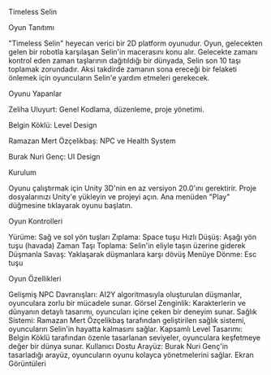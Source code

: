 Timeless Selin


Oyun Tanıtımı


"Timeless Selin" heyecan verici bir 2D platform oyunudur. Oyun, gelecekten gelen bir robotla karşılaşan Selin'in macerasını konu alır. Gelecekte zamanı kontrol eden zaman taşlarının dağıtıldığı bir dünyada, Selin son 10 taşı toplamak zorundadır. Aksi takdirde zamanın sona ereceği bir felaketi önlemek için oyuncuların Selin'e yardım etmeleri gerekecek.

Oyunu Yapanlar

Zeliha Uluyurt: Genel Kodlama, düzenleme, proje yönetimi.

Belgin Köklü: Level Design

Ramazan Mert Özçelikbaş: NPC ve Health System

Burak Nuri Genç: UI Design


Kurulum


Oyunu çalıştırmak için Unity 3D'nin en az versiyon 20.0'ını gerektirir.
Proje dosyalarınızı Unity'e yükleyin ve projeyi açın.
Ana menüden "Play" düğmesine tıklayarak oyunu başlatın.

Oyun Kontrolleri


Yürüme: Sağ ve sol yön tuşları
Zıplama: Space tuşu
Hızlı Düşüş: Aşağı yön tuşu (havada)
Zaman Taşı Toplama: Selin'in eliyle taşın üzerine giderek
Düşmanla Savaş: Yaklaşarak düşmanlara karşı dövüş
Menüye Dönme: Esc tuşu


Oyun Özellikleri


Gelişmiş NPC Davranışları: AI2Y algoritmasıyla oluşturulan düşmanlar, oyunculara zorlu bir mücadele sunar.
Görsel Zenginlik: Karakterlerin ve dünyanın detaylı tasarımı, oyuncuları içine çeken bir deneyim sunar.
Sağlık Sistemi: Ramazan Mert Özçelikbaş tarafından geliştirilen sağlık sistemi, oyuncuların Selin'in hayatta kalmasını sağlar.
Kapsamlı Level Tasarımı: Belgin Köklü tarafından özenle tasarlanan seviyeler, oyunculara keşfetmeye değer bir dünya sunar.
Kullanıcı Dostu Arayüz: Burak Nuri Genç'in tasarladığı arayüz, oyuncuların oyunu kolayca yönetmelerini sağlar.
Ekran Görüntüleri


